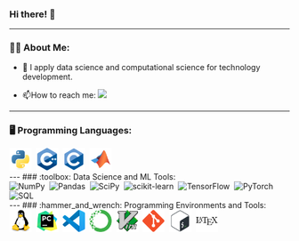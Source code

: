 ### Hi there! 👋
---
### :woman_technologist: About Me:
- :telescope: I apply data science and computational science for technology development.

- :mailbox:How to reach me: [<img src="https://img.shields.io/badge/LinkedIn-0077B5?style=for-the-badge&logo=linkedin&logoColor=white" height="18">](https://www.linkedin.com/in/arunamohan/)
---
### :desktop_computer: Programming Languages:
<div>
  <img src="https://github.com/devicons/devicon/blob/master/icons/python/python-original.svg" title="Python" alt="Python" width="40" height="40"/>&nbsp;
  <img src="https://github.com/devicons/devicon/blob/master/icons/cplusplus/cplusplus-original.svg" title="C++" alt="C++" width="40" height="40"/>&nbsp;
  <img src="https://github.com/devicons/devicon/blob/master/icons/c/c-original.svg" title="C" alt="C" width="40" height="40"/>&nbsp;
  <img src="https://github.com/devicons/devicon/blob/master/icons/matlab/matlab-original.svg" title="MATLAB" alt="MATLAB" width="40" height="40"/>&nbsp;
<div>
---
### :toolbox: Data Science and ML Tools:
<div>
  <img src="https://img.shields.io/badge/-numpy-informational?style=flat&logo=numpy&logoColor=013243&color=DCDCDC" title="NumPy" alt="NumPy"/>&nbsp;
  <img src="https://img.shields.io/badge/-pandas-informational?style=flat&logo=pandas&logoColor=150458&color=DCDCDC" title="Pandas" alt="Pandas"/>&nbsp;
  <img src="https://img.shields.io/badge/-scipy-informational?style=flat&logo=scipy&logoColor=8CAAE6&color=DCDCDC" title="SciPy" alt="SciPy"/>&nbsp;
  <img src="https://img.shields.io/badge/-scikitlearn-informational?style=flat&logo=scikit-learn&logoColor=F7931E&color=DCDCDC" title="scikit-learn" alt="scikit-learn"/>&nbsp;
  <img src="https://img.shields.io/badge/-tensorflow-informational?style=flat&logo=tensorflow&logoColor=FF6F00&color=DCDCDC" title="TensorFlow" alt="TensorFlow"/>&nbsp;
  <img src="https://img.shields.io/badge/-pytorch-informational?style=flat&logo=pytorch&logoColor=EE4C2C&color=DCDCDC" title="PyTorch" alt="PyTorch"/>&nbsp;
  <img src="https://img.shields.io/badge/-sql-informational?style=flat&logo=sql&logoColor=013243&color=DCDCDC" title="SQL" alt="SQL"/>&nbsp;
<div>
--- 
### :hammer_and_wrench: Programming Environments and Tools:
<div>
  <img src="https://github.com/devicons/devicon/blob/master/icons/linux/linux-original.svg" title="Linux" alt="Linux" width="40" height="40"/>&nbsp;
  <img src="https://github.com/devicons/devicon/blob/master/icons/pycharm/pycharm-original.svg" title="PyCharm" alt="PyCharm" width="40" height="40"/>&nbsp;
  <img src="https://github.com/devicons/devicon/blob/master/icons/vscode/vscode-original.svg" title="VSCode" alt="VSCode" width="40" height="40"/>&nbsp;
  <img src="https://github.com/devicons/devicon/blob/master/icons/anaconda/anaconda-original.svg" title="anaconda" alt="anaconda" width="40" height="40"/>&nbsp;
  <img src="https://github.com/devicons/devicon/blob/master/icons/vim/vim-original.svg" title="vim" alt="vim" width="40" height="40"/>&nbsp;
  <img src="https://github.com/devicons/devicon/blob/master/icons/git/git-original.svg" title="git" alt="git" width="40" height="40"/>&nbsp;
  <img src="https://github.com/devicons/devicon/blob/master/icons/bash/bash-original.svg" title="bash" alt="bash" width="40" height="40"/>&nbsp;
  <img src="https://github.com/devicons/devicon/blob/master/icons/latex/latex-original.svg" title="LaTeX" alt="LaTex" width="40" height="40"/>&nbsp;
<div>

<!--
**a-mohan1/a-mohan1** is a ✨ _special_ ✨ repository because its `README.md` (this file) appears on your GitHub profile.

I used these helpful references:
https://www.sitepoint.com/github-profile-readme/
https://towardsdatascience.com/build-a-stunning-readme-for-your-github-profile-9b80434fe5d7

Here are some ideas to get you started:

- 🔭 I’m currently working on ...
- 🌱 I’m currently learning ...
- 👯 I’m looking to collaborate on ...
- 🤔 I’m looking for help with ...
- 💬 Ask me about ...
- 📫 How to reach me: ...
- 😄 Pronouns: ...
- ⚡ Fun fact: ...
-->
